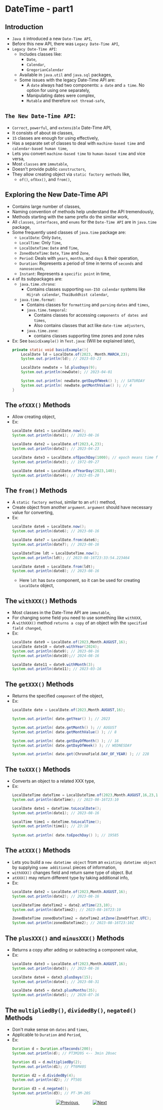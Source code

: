 
# DateTime - part1

## Introduction
- `Java 8` introduced a new `Date-Time API`,
- Before this new API, there was `Legacy Date-Time API`,
- `Legacy Date-Time API`:
  - Includes classes like:
    - `Date`, 
    - `Calendar`, 
    - `GregorianCalendar`
  - Available in `java.util` and `java.sql` packages,
  - Some issues with the legacy Date-Time API are:
    - A `date` always had two components: `a date` and `a time`. No option for using one separately,
    - Manipulating dates were complex,
    - `Mutable` and therefore `not thread-safe`,
 
## `The New Date-Time API`:
- `Correct`, `powerful`, and `extensible` Date-Time API,
- It consists of about `80` classes,
- `15` classes are enough for using effectively,
- Has a separate set of classes to deal with `machine-based time` and `calendar-based human time`,
- Lets you convert `machine-based time` to `human-based time` and vice versa,
- Most `classes` are `immutable`,
- Doesn't provide public `constructors`,
- They allow creating object via `static factory methods` like,
  - `of()`, `ofXxx()`, and `from()`,

## Exploring the New Date-Time API
- Contains large number of classes,
- Naming convention of methods help understand the API tremendously,
- Methods starting with the same prefix do the similar work,
- All `classes`, `interfaces`, and `enums` for the `Date-Time API` are in `java.time` package,
- Some frequently used classes of `java.time` package are:
  - `LocalDate`: Only `Date`,
  - `LocalTime`: Only `Time`,
  - `LocalDateTime`: `Date` and `Time`,
  - `ZonedDateTime`: `Date`, `Time` and `Zone`,
  - `Period`: Deals with `years`, `months`, and `days` & their operation,
  - `Duration`: Represents a period of time in terms of `seconds` and `nanoseconds`,
  - `Instant`: Represents a `specific point` in time,
- `4` of its subpackages are:
  - `java.time.chrono`:
    - Contains classes supporting `non-ISO calendar` systems like `Hijrah calendar`, `ThaiBuddhist calendar`,
  - `java.time.format`:
    - Contains classes for `formatting` and `parsing` `dates` and `times`,
    - `java.time.temporal`:
      - Contains classes for accessing `components of dates and times`,
      - Also contains classes that act like `date-time adjusters`,
    - `java.time.zone`: 
      - contains classes supporting time zones and zone rules
- Ex: See `basicExample()` in `Test.java`: (Will be explained later),
    ```java
    private static void basicExample(){
        LocalDate ld = LocalDate.of(2023, Month.MARCH,23);
        System.out.println(ld); // 2023-03-23
    
        LocalDate newDate = ld.plusDays(9);
        System.out.println(newDate); // 2023-04-01
    
        System.out.println( newDate.getDayOfWeek() ); // SATURDAY
        System.out.println( newDate.getMonthValue() ); // 4
    }
    ```

## The `ofXXX()` Methods
- Allow creating object,
- Ex:
    ```java
    LocalDate date1 = LocalDate.now();
    System.out.println(date1); // 2023-08-16

    LocalDate date2 = LocalDate.of(2023,4,23);
    System.out.println(date2); // 2023-04-23

    LocalDate date3 = LocalDate.ofEpochDay(1000); // epoch means time from Midnight January 1, 1970 UTC
    System.out.println(date3); // 1972-09-27

    LocalDate date4 = LocalDate.ofYearDay(2023,140);
    System.out.println(date4); // 2023-05-20
    ```
## The `from()` Methods
- A `static factory method`, similar to an `of()` method,
- Create object from another `argument`. `argument` should have necessary value for converting,
- Ex:
    ```java
    LocalDate date6 = LocalDate.now();
    System.out.println(date6); // 2023-08-16

    LocalDate date7 = LocalDate.from(date6);
    System.out.println(date7); // 2023-08-16

    LocalDateTime ldt = LocalDateTime.now();
    System.out.println(ldt); // 2023-08-16T23:33:54.223464

    LocalDate date8 = LocalDate.from(ldt);
    System.out.println(date8); // 2023-08-16
    ```
    - Here `ldt` has `Date` component, so it can be used for creating `LocalDate` object,

## The `withXXX()` Methods
- Most classes in the Date-Time API are `immutable`,
- For changing some field you need to use something like `withXXX`,
- A `withXXX()` method `returns a copy` of an object with the `specified field changed`,
- Ex:
    ```java
    LocalDate date9 = LocalDate.of(2023,Month.AUGUST,16);
    LocalDate date10 = date9.withYear(2024);
    System.out.println(date9); // 2023-08-16
    System.out.println(date10);// 2024-08-16
    
    LocalDate date11 = date9.withMonth(3);
    System.out.println(date11); // 2023-03-16
    ```

## The `getXXX()` Methods
- Returns the specified `component` of the object,
- Ex:
    ```java
    LocalDate date = LocalDate.of(2023,Month.AUGUST,16);
    
    System.out.println( date.getYear() ); // 2023
    
    System.out.println( date.getMonth() ); // AUGUST
    System.out.println( date.getMonthValue() ); // 8
    
    System.out.println( date.getDayOfMonth() ); // 16
    System.out.println( date.getDayOfWeek() ); // WEDNESDAY
    
    System.out.println( date.get(ChronoField.DAY_OF_YEAR) ); // 228
    ```

## The `toXXX()` Methods
- Converts an object to a related XXX type,
- Ex:
    ```java
    LocalDateTime dateTime = LocalDateTime.of(2023,Month.AUGUST,16,23,10);
    System.out.println(dateTime); // 2023-08-16T23:10
    
    LocalDate date1 = dateTime.toLocalDate();
    System.out.println(date1); // 2023-08-16
    
    LocalTime time1 = dateTime.toLocalTime();
    System.out.println(time1); // 23:10
            
    System.out.println( date.toEpochDay() ); // 19585
    ```

## The `atXXX()` Methods
- Lets you build a `new datetime object` from an `existing datetime object` by supplying `some additional` pieces of information,
- `withXXX()` changes field and return same type of object. But
- `atXXX()` may return different type by taking additional info,
- Ex:
    ```java
    LocalDate date2 = LocalDate.of(2023,Month.AUGUST,16);
    System.out.println(date2); // 2023-08-16
    
    LocalDateTime dateTime2 = date2.atTime(23,10);
    System.out.println(dateTime2); // 2023-08-16T23:10
    
    ZonedDateTime zonedDateTime2 = dateTime2.atZone(ZoneOffset.UTC);
    System.out.println(zonedDateTime2); // 2023-08-16T23:10Z
    ```

## The `plusXXX()` and `minusXXX()` Methods
- Returns a copy after adding or subtracting a component value,
- Ex:
    ```java
    LocalDate date3 = LocalDate.of(2023,Month.AUGUST,16);
    System.out.println(date3); // 2023-08-16
    
    LocalDate date4 = date3.plusDays(15);
    System.out.println(date4); // 2023-08-31
    
    LocalDate date5 = date3.plusMonths(35);
    System.out.println(date5); // 2026-07-16
    ```

## The `multipliedBy()`, `dividedBy()`, `negated()` Methods
- Don't make sense on `dates` and `times`,
- Applicable to `Duration` and `Period`,
- Ex:
    ```java
    Duration d = Duration.ofSeconds(200);
    System.out.println(d); // PT3M20S <-- 3min 20sec
    
    Duration d1 = d.multipliedBy(2);
    System.out.println(d1); // PT6M40S
    
    Duration d2 = d.dividedBy(4);
    System.out.println(d2); // PT50S
    
    Duration d3 = d.negated();
    System.out.println(d3); // PT-3M-20S
    ```

<!-- bottom_nav_bar_1243 -->
<div align="center">
<a href="https://github.com/abusaeed2433/JavaInREADME/tree/main/string/part2/">
    <img src="https://img.shields.io/badge/◀%20Previous-blue?style=for-the-badge" alt="Previous">
</a>
&nbsp;&nbsp;&nbsp;&nbsp;&nbsp;&nbsp;&nbsp;&nbsp;&nbsp;&nbsp;
<a href="https://github.com/abusaeed2433/JavaInREADME/tree/main/datetime/part2/">
    <img src="https://img.shields.io/badge/Next%20▶-blue?style=for-the-badge" alt="Next">
</a>
</div>
<!-- bottom_nav_bar_1243 -->
